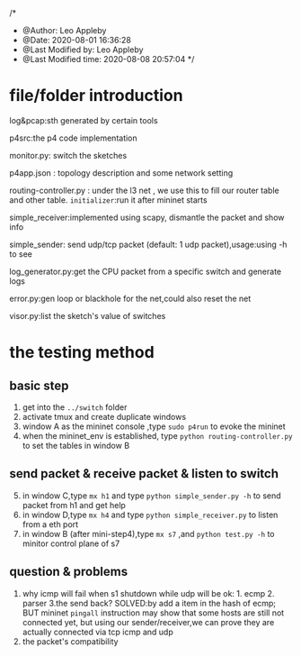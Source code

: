 /*
 * @Author: Leo Appleby 
 * @Date: 2020-08-01 16:36:28 
 * @Last Modified by: Leo Appleby
 * @Last Modified time: 2020-08-08 20:57:04
 */

# file/folder introduction
log&pcap:sth generated by certain tools

p4src:the p4 code implementation

monitor.py: switch the sketches 

p4app.json : topology description and some network setting

routing-controller.py : under the l3 net , we use this to fill our router table and other table. `initializer`:run it after mininet starts

simple_receiver:implemented using scapy, dismantle the packet and show info

simple_sender: send udp/tcp packet (default: 1  udp  packet),usage:using -h to see

log_generator.py:get the CPU packet from a specific switch and generate logs

error.py:gen loop or blackhole for the net,could also reset the net

visor.py:list the sketch's value of switches

# the testing method
## basic step 
1. get into the `../switch` folder
2. activate tmux and create duplicate windows
3. window A as the mininet console ,type ` sudo p4run ` to evoke the mininet
4. when the mininet_env is established, type `python routing-controller.py`  to set the tables in window B

## send packet & receive packet & listen to switch
5. in window C,type `mx h1` and type `python simple_sender.py -h` to send packet from h1 and get help
6. in window D,type `mx h4` and type `python simple_receiver.py` to listen from a eth port
7. in window B (after mini-step4),type `mx s7` ,and `python test.py -h` to minitor control plane of s7 


## question & problems 
1. why icmp will fail when s1 shutdown while udp will be ok: 1. ecmp 2. parser 3.the send back?
   SOLVED:by add a item in the hash of ecmp;
   BUT mininet `pingall` instruction may show that some hosts are still not connected yet, but using our sender/receiver,we can prove they are actually connected via tcp icmp and udp 
2. the packet's compatibility

